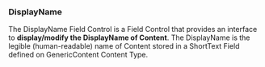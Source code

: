 ### DisplayName

The DisplayName Field Control is a Field Control that provides an interface to **display/modify the DisplayName of Content**. The DisplayName is the legible (human-readable) name of Content stored in a ShortText Field defined on GenericContent Content Type.